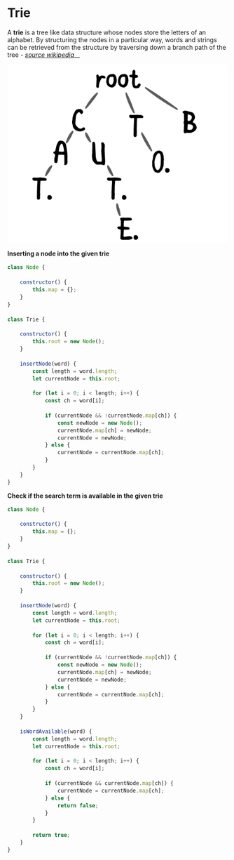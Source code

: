 # Trie

A **trie** is a tree like data structure whose nodes store the letters of an alphabet. By structuring the nodes in a particular way, words and strings can be retrieved from the structure by traversing down a branch path of the tree - [_source wikipedia_](https://en.wikipedia.org/wiki/Trie)\_\_

![](../.gitbook/assets/swiftalgclub_triedata-trie-1.png)



**Inserting a node into the given trie**

```javascript
class Node {

    constructor() {
        this.map = {};
    }
}

class Trie {

    constructor() {
        this.root = new Node();
    }

    insertNode(word) {
        const length = word.length;
        let currentNode = this.root;

        for (let i = 0; i < length; i++) {
            const ch = word[i];

            if (currentNode && !currentNode.map[ch]) {
                const newNode = new Node();
                currentNode.map[ch] = newNode;
                currentNode = newNode;
            } else {
                currentNode = currentNode.map[ch];
            }
        }
    }
}
```



**Check if the search term is available in the given trie**

```javascript
class Node {

    constructor() {
        this.map = {};
    }
}

class Trie {

    constructor() {
        this.root = new Node();
    }

    insertNode(word) {
        const length = word.length;
        let currentNode = this.root;

        for (let i = 0; i < length; i++) {
            const ch = word[i];

            if (currentNode && !currentNode.map[ch]) {
                const newNode = new Node();
                currentNode.map[ch] = newNode;
                currentNode = newNode;
            } else {
                currentNode = currentNode.map[ch];
            }
        }
    }

    isWordAvailable(word) {
        const length = word.length;
        let currentNode = this.root;

        for (let i = 0; i < length; i++) {
            const ch = word[i];

            if (currentNode && currentNode.map[ch]) {
                currentNode = currentNode.map[ch];
            } else {
                return false;
            }
        }

        return true;
    }
}
```


